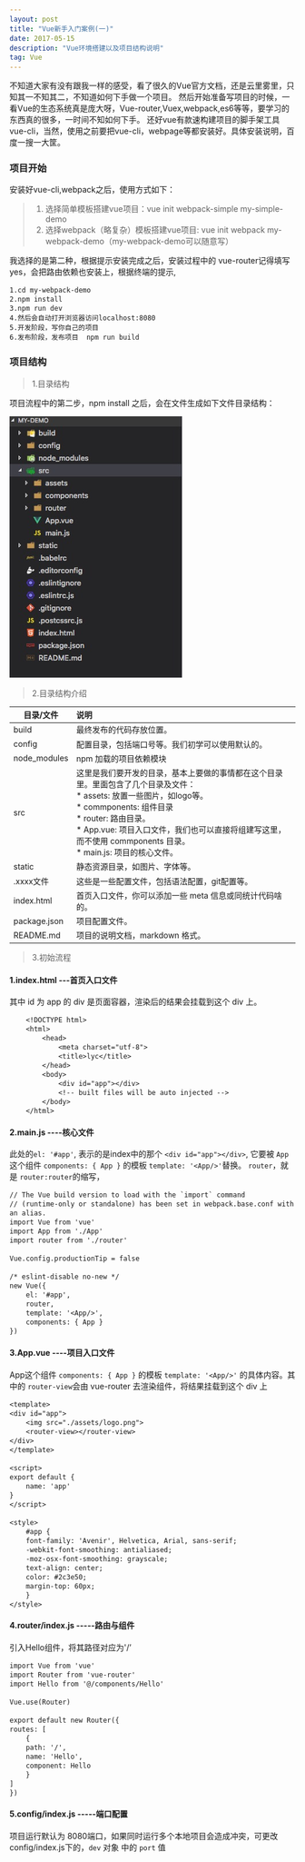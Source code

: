 ```yaml
---
layout: post
title: "Vue新手入门案例(一)"
date: 2017-05-15 
description: "Vue环境搭建以及项目结构说明"
tag: Vue 
---   
```

不知道大家有没有跟我一样的感受，看了很久的Vue官方文档，还是云里雾里，只知其一不知其二，不知道如何下手做一个项目。 然后开始准备写项目的时候，一看Vue的生态系统真是庞大呀，Vue-router,Vuex,webpack,es6等等，要学习的东西真的很多，一时间不知如何下手。
还好vue有款速构建项目的脚手架工具 vue-cli，当然，使用之前要把vue-cli，webpage等都安装好。具体安装说明，百度一搜一大筐。

### 项目开始
安装好vue-cli,webpack之后，使用方式如下：

 >   1. 选择简单模板搭建vue项目：vue init webpack-simple my-simple-demo
 >   2. 选择webpack（略复杂）模板搭建vue项目: vue init webpack my-webpack-demo（my-webpack-demo可以随意写）

我选择的是第二种，根据提示安装完成之后，安装过程中的 vue-router记得填写yes，会把路由依赖也安装上，根据终端的提示,

    1.cd my-webpack-demo
    2.npm install
    3.npm run dev
    4.然后会自动打开浏览器访问localhost:8080
    5.开发阶段，写你自己的项目
    6.发布阶段，发布项目  npm run build

### 项目结构

>1.目录结构 

项目流程中的第二步，npm install 之后，会在文件生成如下文件目录结构：

![a](/images/2017-05-17/a.png)

>2.目录结构介绍


| 目录/文件      | 说明           | 
| ------------- | :-------------| 
| build         | 最终发布的代码存放位置。 | 
| config        | 配置目录，包括端口号等。我们初学可以使用默认的。      |   
| node_modules  | npm 加载的项目依赖模块      |  
| src           | 这里是我们要开发的目录，基本上要做的事情都在这个目录里。里面包含了几个目录及文件：  <br> * assets: 放置一些图片，如logo等。  <br>    * commponents: 组件目录 <br>    * router: 路由目录。<br> * App.vue: 项目入口文件，我们也可以直接将组建写这里，而不使用 commponents 目录。<br>   * main.js: 项目的核心文件。    |  
| static  | 静态资源目录，如图片、字体等。      |    
| .xxxx文件  | 这些是一些配置文件，包括语法配置，git配置等。      |    
| index.html  | 首页入口文件，你可以添加一些 meta 信息或同统计代码啥的。      |    
| package.json  | 项目配置文件。      |    
| README.md  | 项目的说明文档，markdown 格式。      |    


>3.初始流程

#### 1.index.html ---首页入口文件
其中 id 为 app 的 div 是页面容器，渲染后的结果会挂载到这个 div 上。

        <!DOCTYPE html>
        <html>
            <head>
                <meta charset="utf-8">
                <title>lyc</title>
            </head>
            <body>
                <div id="app"></div>
                <!-- built files will be auto injected -->
            </body>
        </html>

#### 2.main.js ----核心文件
此处的`el: '#app'`, 表示的是index中的那个 `<div id="app"></div>`, 它要被 `App` 这个组件 `components: { App }` 的模板 `template: '<App/>'`替换。 `router`，就是 `router:router`的缩写，

    // The Vue build version to load with the `import` command
    // (runtime-only or standalone) has been set in webpack.base.conf with an alias.
    import Vue from 'vue'
    import App from './App'
    import router from './router'

    Vue.config.productionTip = false

    /* eslint-disable no-new */
    new Vue({
        el: '#app',
        router,
        template: '<App/>',
        components: { App }
    })

#### 3.App.vue ----项目入口文件
App这个组件 `components: { App }` 的模板 `template: '<App/>'` 的具体内容。其中的 `router-view`会由 vue-router 去渲染组件，将结果挂载到这个 div 上

    <template>
    <div id="app">
        <img src="./assets/logo.png">
        <router-view></router-view>
    </div>
    </template>

    <script>
    export default {
        name: 'app'
    }
    </script>

    <style>
        #app {
        font-family: 'Avenir', Helvetica, Arial, sans-serif;
        -webkit-font-smoothing: antialiased;
        -moz-osx-font-smoothing: grayscale;
        text-align: center;
        color: #2c3e50;
        margin-top: 60px;
        }
    </style>

#### 4.router/index.js -----路由与组件　
引入Hello组件，将其路径对应为'/’

    import Vue from 'vue'
    import Router from 'vue-router'
    import Hello from '@/components/Hello'

    Vue.use(Router)

    export default new Router({
    routes: [
        {
        path: '/',
        name: 'Hello',
        component: Hello
        }
    ]
    })

#### 5.config/index.js -----端口配置
项目运行默认为 8080端口，如果同时运行多个本地项目会造成冲突，可更改 config/index.js下的，`dev` 对象 中的 `port` 值
